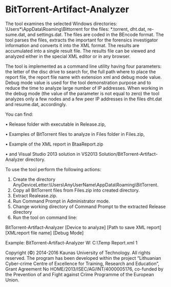 # BitTorrent-Artifact-Analyzer
The tool examines the selected Windows directories: \Users\*\AppData\Roaming\Bittorrent for the files: *.torrent, dht.dat, re-sume.dat, and settings.dat. The files are coded in the BEncode format. The tool parses the files, extracts the important for the forensics investigator information and converts it into the XML format. The results are accumulated into a single result file. The results file can be viewed and analyzed either in the special XML editor or in any browser.

The tool is implemented as a command line utility having four parameters: the letter of the disc drive to search for, the full path where to place the report file, the report file name with extension xml and debug mode value. Debug mode value is used for the tool demonstration purpose and to reduce the time to analyze large number of IP addresses. When working in the debug mode (the value of the parameter is not equal to zero) the tool analyzes only a few nodes and a few peer IP addresses in the files dht.dat and resume.dat, accordingly.

You can find:

•	Release folder with executable in Release.zip,

•	Examples of BitTorrent files to analyze in Files folder in Files.zip,

•	Example of the XML report in BtaaReport.zip

•	and Visual Studio 2013 solution in VS2013 Solution/BitTorrent-Artifact-Analyzer directory.


To use the tool perform the following actions: 

1.	Create the directory AnyDeviceLetter:\Users\AnyUserName\AppData\Roaming\BitTorrent.
2.	Copy all BitTorrent files from Files.zip into created directory.
3.	Extract Realease.zip.
4.	Run Command Prompt in Administrator mode.
5.	Change working directory of Command Prompt to the extracted Release directory 
6.	Run the tool on command line:

BitTorrent-Artifact-Analyzer [Device to analyze] [Path to save XML report] [XMLreport file name] [Debug Mode]

Example:        BitTorrent-Artifact-Analyzer W: C:\Temp Report.xml 1
       
Copyright (©) 2014-2016 Kaunas University of Technology. All rights reserved. The program has been developed within the project “Lithuanian Cyber-crime Centre of Excellence for Training, Research and Education”, Grant Agreement No HOME/2013/ISEC/AG/INT/4000005176, co-funded by the Prevention of and Fight against Crime Programme of the European Union.
